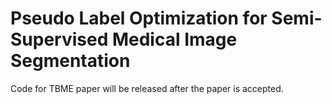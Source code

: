 # Pseudo Label Optimization for Semi-Supervised Medical Image Segmentation

Code for TBME paper will be released after the paper is accepted.

